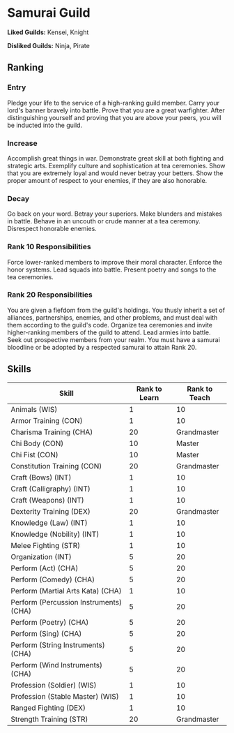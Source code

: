 # Samurai Guild

**Liked Guilds:** Kensei, Knight

**Disliked Guilds:** Ninja, Pirate

## Ranking

### Entry

Pledge your life to the service of a high-ranking guild member. Carry your lord's banner bravely into battle. Prove that you are a great warfighter. After distinguishing yourself and proving that you are above your peers, you will be inducted into the guild.

### Increase

Accomplish great things in war. Demonstrate great skill at both fighting and strategic arts. Exemplify culture and sophistication at tea ceremonies. Show that you are extremely loyal and would never betray your betters. Show the proper amount of respect to your enemies, if they are also honorable.

### Decay

Go back on your word. Betray your superiors. Make blunders and mistakes in battle. Behave in an uncouth or crude manner at a tea ceremony. Disrespect honorable enemies.

### Rank 10 Responsibilities

Force lower-ranked members to improve their moral character. Enforce the honor systems. Lead squads into battle. Present poetry and songs to the tea ceremonies.

### Rank 20 Responsibilities

You are given a fiefdom from the guild's holdings. You thusly inherit a set of alliances, partnerships, enemies, and other problems, and must deal with them according to the guild's code. Organize tea ceremonies and invite higher-ranking members of the guild to attend. Lead armies into battle. Seek out prospective members from your realm. You must have a samurai bloodline or be adopted by a respected samurai to attain Rank 20.

## Skills

| Skill | Rank to Learn | Rank to Teach |
| ---   | ---           | ---           |
| Animals (WIS) | 1 | 10
| Armor Training (CON) | 1 | 10
| Charisma Training (CHA) | 20 | Grandmaster
| Chi Body (CON) | 10 | Master
| Chi Fist (CON) | 10 | Master
| Constitution Training (CON) | 20 | Grandmaster
| Craft (Bows) (INT) | 1 | 10
| Craft (Calligraphy) (INT) | 1 | 10
| Craft (Weapons) (INT) | 1 | 10
| Dexterity Training (DEX) | 20 | Grandmaster
| Knowledge (Law) (INT) | 1 | 10
| Knowledge (Nobility) (INT) | 1 | 10
| Melee Fighting (STR) | 1 | 10
| Organization (INT) | 5 | 20
| Perform (Act) (CHA) | 5 | 20
| Perform (Comedy) (CHA) | 5 | 20
| Perform (Martial Arts Kata) (CHA) | 1 | 10
| Perform (Percussion Instruments) (CHA) | 5 | 20
| Perform (Poetry) (CHA) | 5 | 20
| Perform (Sing) (CHA) | 5 | 20
| Perform (String Instruments) (CHA) | 5 | 20
| Perform (Wind Instruments) (CHA) | 5 | 20
| Profession (Soldier) (WIS) | 1 | 10
| Profession (Stable Master) (WIS) | 1 | 10
| Ranged Fighting (DEX) | 1 | 10
| Strength Training (STR) | 20 | Grandmaster
